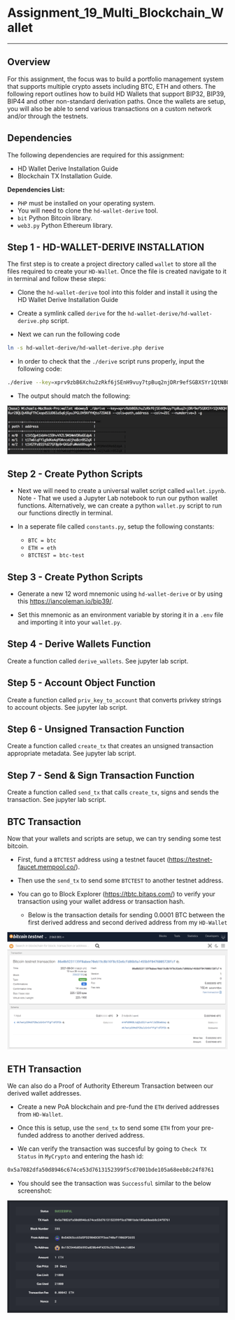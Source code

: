 # Assignment_19_Multi_Blockchain_Wallet


---

## Overview 
For this assignment, the focus was to build a portfolio management system that supports multiple crypto assets including BTC, ETH and others.  The following report outlines how to build HD Wallets that support BIP32, BIP39, BIP44 and other non-standard derivation paths. Once the wallets are setup, you will also be able to send various transactions on a custom network and/or through the testnets. 

## Dependencies

The following dependencies are required for this assignment:

 * HD Wallet Derive Installation Guide
 * Blockchain TX Installation Guide.


**Dependencies List:**

* `PHP` must be installed on your operating system.
* You will need to clone the `hd-wallet-derive` tool.
* `bit` Python Bitcoin library.
* `web3.py` Python Ethereum library.


## Step 1 - HD-WALLET-DERIVE INSTALLATION
The first step is to create a project directory called `wallet` to store all the files required to create your `HD-Wallet`. Once the file is created navigate to it in terminal and follow these steps:

* Clone the `hd-wallet-derive` tool into this folder and install it using the HD Wallet Derive Installation Guide
 
* Create a symlink called `derive` for the `hd-wallet-derive/hd-wallet-derive.php` script. 

* Next we can run the following code

```bash
ln -s hd-wallet-derive/hd-wallet-derive.php derive
```

* In order to check that the `./derive` script runs properly, input the following code:

```bash
./derive --key=xprv9zbB6Xchu2zRkf6jSEnH9vuy7tpBuq2njDRr9efSGBXSYr1QtN8QHRur28QLQvKRqFThCxopdS1UD61a5q6jGyuJPGLDV9XfYHQto72DAE8 --cols=path,address --coin=ZEC --numderive=3 -g
```
* The output should match the following:

![HD Address](Screenshots/address.png)


## Step 2 - Create Python Scripts

* Next we will need to create a universal wallet script called `wallet.ipynb`. Note - That we used a Jupyter Lab notebook to run our python wallet functions. Alternatively, we can create a python `wallet.py` script to run our functions directly in terminal.    

* In a seperate file called `constants.py`, setup the following constants:

    * `BTC = btc`
    * `ETH = eth`
    * `BTCTEST = btc-test`

## Step 3 - Create Python Scripts

* Generate a new 12 word mnemonic using `hd-wallet-derive` or by using this https://iancoleman.io/bip39/.


* Set this mnemonic as an environment variable by storing it in a `.env` file and importing it into your `wallet.py`.

## Step 4 - Derive Wallets Function
Create a function called `derive_wallets`. See jupyter lab script.


## Step 5 - Account Object Function
Create a function called `priv_key_to_account` that converts privkey strings to account objects. See jupyter lab script.

## Step 6 - Unsigned Transaction Function
Create a function called `create_tx` that creates an unsigned transaction appropriate metadata. See jupyter lab script.

## Step 7 - Send & Sign Transaction Function
Create a function called `send_tx` that calls `create_tx`, signs and sends the transaction. See jupyter lab script.


## BTC Transaction
Now that your wallets and scripts are setup, we can try sending some test bitcoin. 

* First, fund a `BTCTEST` address using a testnet faucet (https://testnet-faucet.mempool.co/). 

* Then use the `send_tx` to send some `BTCTEST` to another testnet address.

* You can go to Block Explorer (https://tbtc.bitaps.com/) to verify your transaction using your wallet address or transaction hash.

    * Below is the transaction details for sending 0.0001 BTC between the first derived address and second derived address from my `HD-Wallet`

![BTC Transactions](Screenshots/BTC_tx.png)    

## ETH Transaction
We can also do a Proof of Authority Ethereum Transaction between our derived wallet addresses. 

* Create a new PoA blockchain and pre-fund the `ETH` derived addresses from `HD-Wallet`. 

* Once this is setup, use the `send_tx` to send some `ETH` from your pre-funded address to another derived address.


* We can verify the transaction was succesful by going to  `Check TX Status` in `MyCrypto` and entering the hash id:

```bash
0x5a7082dfa50d8946c674ce53d7613152399f5cd7001bde105a68eeb8c24f8761
```

* You should see the transaction was `Successful` similar to the below screenshot:


![ETH Transaction](Screenshots/ETH_tx.png)
